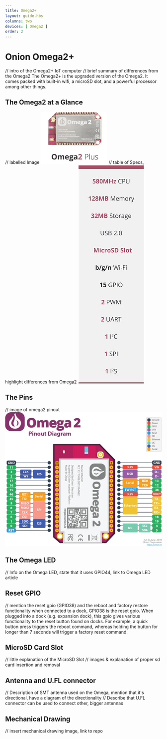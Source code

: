 ```yaml
---
title: Omega2+
layout: guide.hbs
columns: two
devices: [ Omega2 ]
order: 2
---
```


# Onion Omega2+

// intro of the Omega2+ IoT computer
// brief summary of differences from the Omega2
The Omega2+ is the upgraded version of the Omega2. It comes packed with built-in wifi, a microSD slot, and a powerful processor among other things.

## The Omega2 at a Glance

// labelled Image
![omega2Plus](../img/omega-2p-pic.png)
// table of Specs, highlight differences from Omega2
![omega2Pspecs](../img/omega-2p-specs.png)

## The Pins

// image of omega2 pinout
![pinout](../img/omega-2-pinout-diagram.png)

[//]: # (LATER: include section on the 50pin connector)


## The Omega LED

// Info on the Omega LED, state that it uses GPIO44, link to Omega LED article

## Reset GPIO

// mention the reset gpio (GPIO38) and the reboot and factory restore functionality when connected to a dock,
GPIO38 is the reset gpio. When plugged into a dock (e.g. expansion dock), this gpio gives various functionality to the reset button found on docks. For example, a quick button press triggers the reboot command, whereas holding the button for longer than 7 seconds will trigger a factory reset command.


## MicroSD Card Slot

// little explanation of the MicroSD Slot
// images & explanation of proper sd card insertion and removal

## Antenna and U.FL connector

// Description of SMT antenna used on the Omega, mention that it's directional, have a diagram of the directionality
// Describe that U.FL connector can be used to connect other, bigger antennas

## Mechanical Drawing

// insert mechanical drawing image, link to repo
